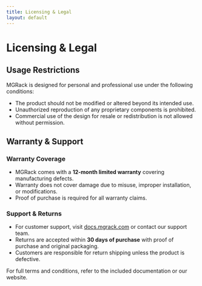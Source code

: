 ```yaml
---
title: Licensing & Legal
layout: default
---
```


# Licensing & Legal

## Usage Restrictions
MGRack is designed for personal and professional use under the following conditions:
- The product should not be modified or altered beyond its intended use.
- Unauthorized reproduction of any proprietary components is prohibited.
- Commercial use of the design for resale or redistribution is not allowed without permission.

## Warranty & Support
### Warranty Coverage
- MGRack comes with a **12-month limited warranty** covering manufacturing defects.
- Warranty does not cover damage due to misuse, improper installation, or modifications.
- Proof of purchase is required for all warranty claims.

### Support & Returns
- For customer support, visit [docs.mgrack.com](home.md) or contact our support team.
- Returns are accepted within **30 days of purchase** with proof of purchase and original packaging.
- Customers are responsible for return shipping unless the product is defective.

For full terms and conditions, refer to the included documentation or our website.